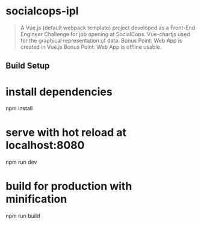 # socialcops-ipl

> A Vue.js (default webpack template) project developed as a Front-End Engineer Challenge for job opening at SocialCops.
> Vue-chartjs used for the graphical representation of data.
> Bonus Point: Web App is created in Vue.js
> Bonus Point: Web App is offline usable.




## Build Setup

# install dependencies
npm install

# serve with hot reload at localhost:8080
npm run dev

# build for production with minification
npm run build